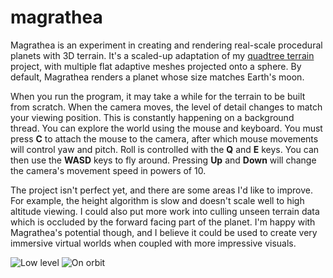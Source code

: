 # magrathea
Magrathea is an experiment in creating and rendering real-scale procedural planets with 3D terrain. It's a scaled-up adaptation of my [quadtree terrain](https://github.com/george7378/quadtree-terrain) project, with multiple flat adaptive meshes projected onto a sphere. By default, Magrathea renders a planet whose size matches Earth's moon.

When you run the program, it may take a while for the terrain to be built from scratch. When the camera moves, the level of detail changes to match your viewing position. This is constantly happening on a background thread. You can explore the world using the mouse and keyboard. You must press **C** to attach the mouse to the camera, after which mouse movements will control yaw and pitch. Roll is controlled with the **Q** and **E** keys. You can then use the **WASD** keys to fly around. Pressing **Up** and **Down** will change the camera's movement speed in powers of 10.

The project isn't perfect yet, and there are some areas I'd like to improve. For example, the height algorithm is slow and doesn't scale well to high altitude viewing. I could also put more work into culling unseen terrain data which is occluded by the forward facing part of the planet. I'm happy with Magrathea's potential though, and I believe it could be used to create very immersive virtual worlds when coupled with more impressive visuals.

![Low level](https://github.com/george7378/magrathea/blob/master/_img/1.png)
![On orbit](https://github.com/george7378/magrathea/blob/master/_img/2.png)
